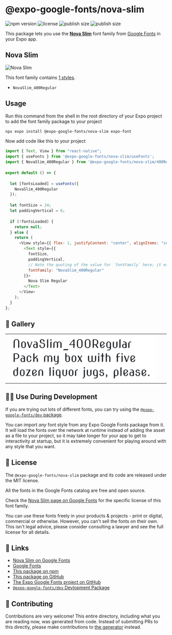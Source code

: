 # @expo-google-fonts/nova-slim

![npm version](https://flat.badgen.net/npm/v/@expo-google-fonts/nova-slim)
![license](https://flat.badgen.net/github/license/expo/google-fonts)
![publish size](https://flat.badgen.net/packagephobia/install/@expo-google-fonts/nova-slim)
![publish size](https://flat.badgen.net/packagephobia/publish/@expo-google-fonts/nova-slim)

This package lets you use the [**Nova Slim**](https://fonts.google.com/specimen/Nova+Slim) font family from [Google Fonts](https://fonts.google.com/) in your Expo app.

## Nova Slim

![Nova Slim](./font-family.png)

This font family contains [1 styles](#-gallery).

- `NovaSlim_400Regular`

## Usage

Run this command from the shell in the root directory of your Expo project to add the font family package to your project

```sh
npx expo install @expo-google-fonts/nova-slim expo-font
```

Now add code like this to your project

```js
import { Text, View } from "react-native";
import { useFonts } from '@expo-google-fonts/nova-slim/useFonts';
import { NovaSlim_400Regular } from '@expo-google-fonts/nova-slim/400Regular';

export default () => {

  let [fontsLoaded] = useFonts({
    NovaSlim_400Regular
  });

  let fontSize = 24;
  let paddingVertical = 6;

  if (!fontsLoaded) {
    return null;
  } else {
    return (
      <View style={{ flex: 1, justifyContent: "center", alignItems: "center" }}>
        <Text style={{
          fontSize,
          paddingVertical,
          // Note the quoting of the value for `fontFamily` here; it expects a string!
          fontFamily: "NovaSlim_400Regular"
        }}>
          Nova Slim Regular
        </Text>
      </View>
    );
  }
};
```

## 🔡 Gallery


||||
|-|-|-|
|![NovaSlim_400Regular](./400Regular/NovaSlim_400Regular.ttf.png)||||


## 👩‍💻 Use During Development

If you are trying out lots of different fonts, you can try using the [`@expo-google-fonts/dev` package](https://github.com/expo/google-fonts/tree/master/font-packages/dev#readme).

You can import _any_ font style from any Expo Google Fonts package from it. It will load the fonts over the network at runtime instead of adding the asset as a file to your project, so it may take longer for your app to get to interactivity at startup, but it is extremely convenient for playing around with any style that you want.


## 📖 License

The `@expo-google-fonts/nova-slim` package and its code are released under the MIT license.

All the fonts in the Google Fonts catalog are free and open source.

Check the [Nova Slim page on Google Fonts](https://fonts.google.com/specimen/Nova+Slim) for the specific license of this font family.

You can use these fonts freely in your products & projects - print or digital, commercial or otherwise. However, you can't sell the fonts on their own. This isn't legal advice, please consider consulting a lawyer and see the full license for all details.

## 🔗 Links

- [Nova Slim on Google Fonts](https://fonts.google.com/specimen/Nova+Slim)
- [Google Fonts](https://fonts.google.com/)
- [This package on npm](https://www.npmjs.com/package/@expo-google-fonts/nova-slim)
- [This package on GitHub](https://github.com/expo/google-fonts/tree/master/font-packages/nova-slim)
- [The Expo Google Fonts project on GitHub](https://github.com/expo/google-fonts)
- [`@expo-google-fonts/dev` Devlopment Package](https://github.com/expo/google-fonts/tree/master/font-packages/dev)

## 🤝 Contributing

Contributions are very welcome! This entire directory, including what you are reading now, was generated from code. Instead of submitting PRs to this directly, please make contributions to [the generator](https://github.com/expo/google-fonts/tree/master/packages/generator) instead.
